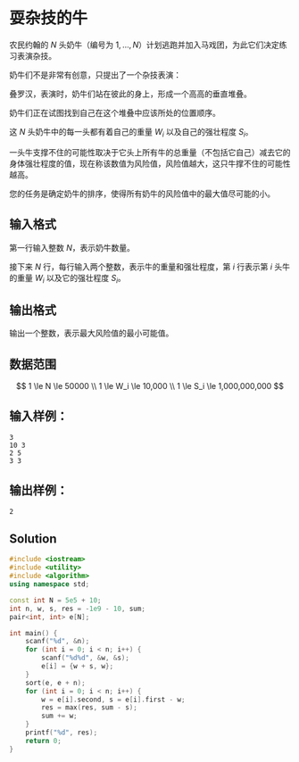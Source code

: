 # 耍杂技的牛

农民约翰的 $N$ 头奶牛（编号为 $1,\dots, N$）计划逃跑并加入马戏团，为此它们决定练习表演杂技。

奶牛们不是非常有创意，只提出了一个杂技表演：

叠罗汉，表演时，奶牛们站在彼此的身上，形成一个高高的垂直堆叠。

奶牛们正在试图找到自己在这个堆叠中应该所处的位置顺序。

这 $N$ 头奶牛中的每一头都有着自己的重量 $W_i$ 以及自己的强壮程度 $S_i$。

一头牛支撑不住的可能性取决于它头上所有牛的总重量（不包括它自己）减去它的身体强壮程度的值，现在称该数值为风险值，风险值越大，这只牛撑不住的可能性越高。

您的任务是确定奶牛的排序，使得所有奶牛的风险值中的最大值尽可能的小。

## 输入格式

第一行输入整数 $N$，表示奶牛数量。

接下来 $N$ 行，每行输入两个整数，表示牛的重量和强壮程度，第 $i$ 行表示第 $i$ 头牛的重量 $W_i$ 以及它的强壮程度 $S_i$。

## 输出格式

输出一个整数，表示最大风险值的最小可能值。

## 数据范围

$$
1 \le N \le 50000 \\
1 \le W_i \le 10,000 \\
1 \le S_i \le 1,000,000,000
$$

## 输入样例：

```text
3
10 3
2 5
3 3
```

## 输出样例：

```text
2
```

## Solution

```Cpp
#include <iostream>
#include <utility>
#include <algorithm>
using namespace std;

const int N = 5e5 + 10;
int n, w, s, res = -1e9 - 10, sum;
pair<int, int> e[N];

int main() {
    scanf("%d", &n);
    for (int i = 0; i < n; i++) {
        scanf("%d%d", &w, &s);
        e[i] = {w + s, w};
    }
    sort(e, e + n);
    for (int i = 0; i < n; i++) {
        w = e[i].second, s = e[i].first - w;
        res = max(res, sum - s);
        sum += w;
    }
    printf("%d", res);
    return 0;
}
```
